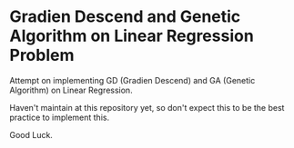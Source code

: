 # Gradien Descend and Genetic Algorithm on Linear Regression Problem

Attempt on implementing GD (Gradien Descend) and GA (Genetic Algorithm) on Linear Regression.

Haven't maintain at this repository yet, so don't expect this to be the best practice to implement this.

Good Luck.
